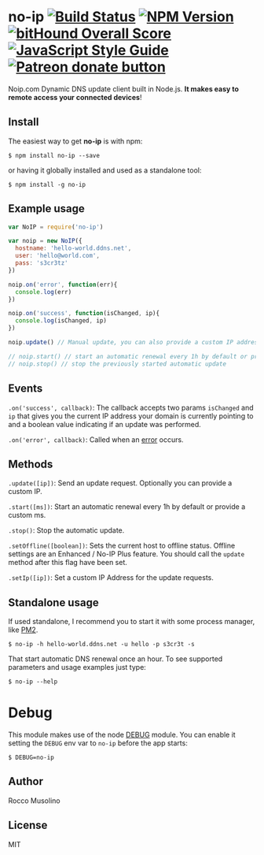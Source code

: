 # no-ip [![Build Status](https://travis-ci.org/roccomuso/no-ip.svg?branch=master)](https://travis-ci.org/roccomuso/no-ip) [![NPM Version](https://img.shields.io/npm/v/no-ip.svg)](https://www.npmjs.com/package/no-ip) [![bitHound Overall Score](https://www.bithound.io/github/roccomuso/no-ip/badges/score.svg)](https://www.bithound.io/github/roccomuso/no-ip) [![JavaScript Style Guide](https://img.shields.io/badge/code_style-standard-brightgreen.svg)](https://standardjs.com) <span class="badge-patreon"><a href="https://patreon.com/roccomuso" title="Donate to this project using Patreon"><img src="https://img.shields.io/badge/patreon-donate-yellow.svg" alt="Patreon donate button" /></a></span>

Noip.com Dynamic DNS update client built in Node.js. **It makes easy to remote access your connected devices**!


## Install

The easiest way to get **no-ip** is with npm:

    $ npm install no-ip --save

or having it globally installed and used as a standalone tool:

    $ npm install -g no-ip

## Example usage

```javascript
var NoIP = require('no-ip')

var noip = new NoIP({
  hostname: 'hello-world.ddns.net',
  user: 'hello@world.com',
  pass: 's3cr3tz'
})

noip.on('error', function(err){
  console.log(err)
})

noip.on('success', function(isChanged, ip){
  console.log(isChanged, ip)
})

noip.update() // Manual update, you can also provide a custom IP address

// noip.start() // start an automatic renewal every 1h by default or provide a custom ms.
// noip.stop() // stop the previously started automatic update

```

## Events

`.on('success', callback)`: The callback accepts two params `isChanged` and `ip` that gives you the current IP address your domain is currently pointing to and a boolean value indicating if an update was performed.

`.on('error', callback)`: Called when an [error](https://www.noip.com/integrate/response) occurs.

## Methods

`.update([ip])`: Send an update request. Optionally you can provide a custom IP.

`.start([ms])`: Start an automatic renewal every 1h by default or provide a custom ms.

`.stop()`: Stop the automatic update.

`.setOffline([boolean])`: Sets the current host to offline status. Offline settings are an Enhanced / No-IP Plus feature. You should call the `update` method after this flag have been set.

`.setIp([ip])`: Set a custom IP Address for the update requests.

## Standalone usage

If used standalone, I recommend you to start it with some process manager, like [PM2](https://github.com/Unitech/pm2).

    $ no-ip -h hello-world.ddns.net -u hello -p s3cr3t -s

That start automatic DNS renewal once an hour.
To see supported parameters and usage examples just type:

    $ no-ip --help


# Debug

This module makes use of the node [DEBUG](https://github.com/visionmedia/debug) module.
You can enable it setting the `DEBUG` env var to `no-ip` before the app starts:

    $ DEBUG=no-ip

## Author

Rocco Musolino

## License

MIT
